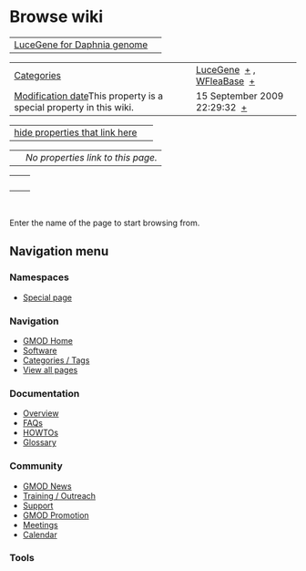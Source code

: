 



<span id="top"></span>




# <span dir="auto">Browse wiki</span>






|  |  |
|----|----|
| [LuceGene for Daphnia genome](/wiki/LuceGene_for_Daphnia_genome "LuceGene for Daphnia genome") |  |

|  |  |
|----|----|
| [Categories](/wiki/Special%253ACategories "Special%253ACategories") | <span class="smwb-value">[LuceGene](/wiki/Category%253ALuceGene "Category%253ALuceGene")  <span class="smwsearch">[+](/wiki/Special%253ASearchByProperty/LuceGene "Special%253ASearchByProperty/LuceGene")</span></span> , <span class="smwb-value">[WFleaBase](/wiki/Category%253AWFleaBase "Category%253AWFleaBase")  <span class="smwsearch">[+](/wiki/Special%253ASearchByProperty/WFleaBase "Special%253ASearchByProperty/WFleaBase")</span></span> |
| <span class="smw-highlighter" data-type="1" state="inline" data-title="Property"><span class="smwbuiltin">[Modification date](/wiki/Property:Modification_date "Property:Modification date")</span><span class="smwttcontent">This property is a special property in this wiki.</span></span> | <span class="smwb-value">15 September 2009 22:29:32  <span class="smwsearch">[+](/wiki/Special%253ASearchByProperty/Modification-20date/15-20September-202009-2022:29:32 "Special%253ASearchByProperty/Modification-20date/15-20September-202009-2022:29:32")</span></span> |

<span id="smw_browse_incoming"></span>

|  |  |
|----|----|
| [hide properties that link here](/mediawiki/index.php?title=Special:Browse&offset=0&dir=out&article=LuceGene+for+Daphnia+genome)  |  |

|     |                                    |
|-----|------------------------------------|
|     | *No properties link to this page.* |

|     |     |
|-----|-----|
|     |     |

 

Enter the name of the page to start browsing from.  








## Navigation menu



### Namespaces

- <span id="ca-nstab-special">[Special
  page](/wiki/Special%253ABrowse/LuceGene_for_Daphnia_genome "This is a special page, you cannot edit the page itself")</span>






### Navigation



- <span id="n-GMOD-Home">[GMOD Home](/wiki/Main_Page)</span>
- <span id="n-Software">[Software](/wiki/GMOD_Components)</span>
- <span id="n-Categories-.2F-Tags">[Categories /
  Tags](/wiki/Categories)</span>
- <span id="n-View-all-pages">[View all
  pages](/wiki/Special:AllPages)</span>




### Documentation



- <span id="n-Overview">[Overview](/wiki/Overview)</span>
- <span id="n-FAQs">[FAQs](/wiki/Category%253AFAQ)</span>
- <span id="n-HOWTOs">[HOWTOs](/wiki/Category%253AHOWTO)</span>
- <span id="n-Glossary">[Glossary](/wiki/Glossary)</span>




### Community



- <span id="n-GMOD-News">[GMOD News](/wiki/GMOD_News)</span>
- <span id="n-Training-.2F-Outreach">[Training /
  Outreach](/wiki/Training_and_Outreach)</span>
- <span id="n-Support">[Support](/wiki/Support)</span>
- <span id="n-GMOD-Promotion">[GMOD
  Promotion](/wiki/GMOD_Promotion)</span>
- <span id="n-Meetings">[Meetings](/wiki/Meetings)</span>
- <span id="n-Calendar">[Calendar](/wiki/Calendar)</span>




### Tools












<!-- -->




